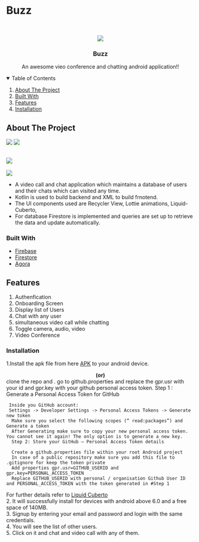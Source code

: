 # Buzz







<!-- PROJECT LOGO -->
<br />
<p align="center">
  
   <img src=https://github.com/Pranjal9999999/Buzz/blob/master/app/src/main/res/drawable/video_app_icon.png>

  <h3 align="center">Buzz</h3>

  <p align="center">
    An awesome vieo conference and chatting android application!!
    
  </p>
</p>



<!-- TABLE OF CONTENTS -->
<details open="open">
  <summary>Table of Contents</summary>
  <ol>
    <li><a href="#about-the-project">About The Project</a></li>
      <li><a href="#built-with">Built With</a></li>
       <li><a href="#features">Features</a></li>
         <li><a href="#installation">Installation</a></li>
      </ol>
</details>



<!-- ABOUT THE PROJECT -->
## About The Project
<p>
<img src="https://github.com/Pranjal9999999/Buzz/blob/master/Android%20Emulator%20-%20Pixel_3a_API_29_5554%2012-07-2021%2021_16_49.png">
   <img src="https://github.com/Pranjal9999999/Buzz/blob/master/Android%20Emulator%20-%20Pixel_3a_API_29_5554%2012-07-2021%2021_20_23.png"><br><br>

<img src="https://github.com/Pranjal9999999/Buzz/blob/master/Android%20Emulator%20-%20Pixel_3a_API_29_5554%2012-07-2021%2021_17_19.png"><br><br>
<img src="https://github.com/Pranjal9999999/Buzz/blob/master/Android%20Emulator%20-%20Pixel_3a_API_29_5554%2012-07-2021%2021_18_31.png"></p>


* A video call and chat application which maintains a database of users and their chats which can visited any time.
* Kotlin is used to build backend and XML to build frnotend.
* The UI components used are Recycler View, Lottie animations, Liquid-Cuberto, 
* For database Firestore is implemented and queries are set up to retrieve the data and update automatically.




### Built With


* [Firebase](https://firebase.google.com/)
* [Firestore](https://firebase.google.com/products/firestore)
* [Agora](https://agoraio-community.github.io/AgoraWebSDK-NG/docs/en/basic_call)



<!-- GETTING STARTED -->
## Features
<ol>
  <li>Authenfication</li>
  <li>Onboarding Screen</li>
  <li>Display list of Users</li>
  <li>Chat with any user</li>
  <li>simultaneous video call while chatting</li>
  <li>Toggle camera, audio, video</li>
  <li>Video Conference</li>
  </ol>
  






### Installation

1.Install the apk file from here <a href="https://github.com/Pranjal9999999/Buzz/releases/download/v1.0-alpha/final-apk.apk"> APK</a> to your android device.</a>
             <center> <b>(or)</b> </center>
  clone the repo and . go to github.properties and replace the gpr.usr with your id and gpr.key with your github personal access token.
      Step 1 : Generate a Personal Access Token for GitHub

     Inside you GitHub account:
     Settings -> Developer Settings -> Personal Access Tokens -> Generate new token
      Make sure you select the following scopes (“ read:packages”) and Generate a token
      After Generating make sure to copy your new personal access token. You cannot see it again! The only option is to generate a new key.
      Step 2: Store your GitHub — Personal Access Token details

      Create a github.properties file within your root Android project
      In case of a public repository make sure you add this file to .gitignore for keep the token private
      Add properties gpr.usr=GITHUB_USERID and gpr.key=PERSONAL_ACCESS_TOKEN
      Replace GITHUB_USERID with personal / organisation Github User ID and PERSONAL_ACCESS_TOKEN with the token generated in #Step 1
 For further details refer to <a href="https://github.com/Cuberto/liquid-swipe-android"> Liquid Cuberto</a><br>
2. It will successfully install for devices with android above 6.0 and a free space of 140MB.<br>
3. Signup by entering your email and password and login with the same credentials.<br>
4. You will see the list of other users.<br>
5. Click on it and chat and video call with any of them.<br>













